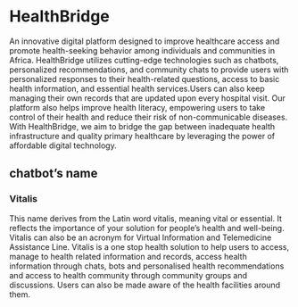 
# HealthBridge
An innovative digital platform designed to improve healthcare access and promote health-seeking behavior among individuals and communities in Africa. HealthBridge utilizes cutting-edge technologies such as chatbots, personalized recommendations, and community chats to provide users with personalized responses to their health-related questions, access to basic health information, and essential health services.Users can also  keep managing their own records that are updated upon every hospital visit.  Our platform also helps improve health literacy, empowering users to take control of their health and reduce their risk of non-communicable diseases. With HealthBridge, we aim to bridge the gap between inadequate health infrastructure and quality primary healthcare by leveraging the power of affordable digital technology.

## chatbot’s name
### Vitalis
This name derives from the Latin word vitalis, meaning vital or essential. It reflects the importance of your solution for people’s health and well-being. Vitalis can also be an acronym for Virtual Information and Telemedicine Assistance Line.
Vitalis is a one stop health solution to help users to access, manage to health related information and records, access health information through chats, bots and personalised health recommendations and access to health community through community groups and discussions.
Users can also be made aware of the health facilities around them.
